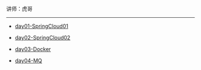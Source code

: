讲师：虎哥

---

* [day01-SpringCloud01](https://github.com/qingdog/cloud/blob/master/day01-SpringCloud01/SpringCloud01.md)
* [day02-SpringCloud02](https://github.com/qingdog/cloud/blob/master/day02-SpringCloud02/SpringCloud实用篇02.md)

* [day03-Docker](https://github.com/qingdog/cloud/blob/master/day03-Docker/Docker实用篇.md)

* [day04-MQ](https://github.com/qingdog/cloud/blob/master/day04-MQ/RabbitMQ.md)